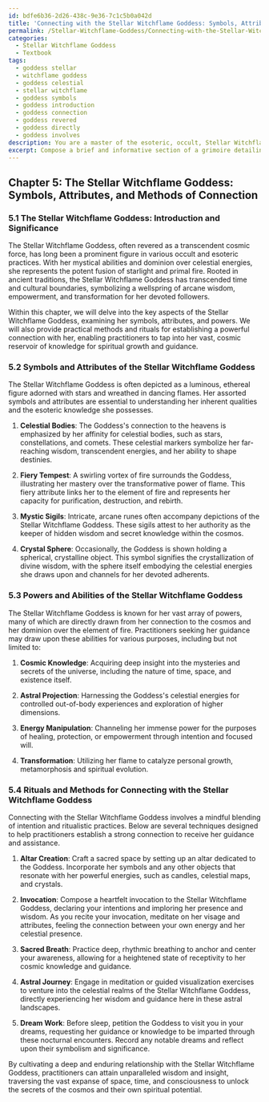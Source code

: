 ```yaml
---
id: bdfe6b36-2d26-438c-9e36-7c1c5b0a042d
title: 'Connecting with the Stellar Witchflame Goddess: Symbols, Attributes & Rituals'
permalink: /Stellar-Witchflame-Goddess/Connecting-with-the-Stellar-Witchflame-Goddess-Symbols-Attributes-Rituals/
categories:
  - Stellar Witchflame Goddess
  - Textbook
tags:
  - goddess stellar
  - witchflame goddess
  - goddess celestial
  - stellar witchflame
  - goddess symbols
  - goddess introduction
  - goddess connection
  - goddess revered
  - goddess directly
  - goddess involves
description: You are a master of the esoteric, occult, Stellar Witchflame Goddess and education, you have written many textbooks on the subject in ways that provide students with rich and deep understanding of the subject. You are being asked to write textbook-like sections on a topic and you do it with full context, explainability, and reliability in accuracy to the true facts of the topic at hand, in a textbook style that a student would easily be able to learn from, in a rich, engaging, and contextual way. Always include relevant context (such as formulas and history), related concepts, and in a way that someone can gain deep insights from.
excerpt: Compose a brief and informative section of a grimoire detailing key aspects of the Stellar Witchflame Goddess, her associated symbols, attributes, and powers, as well as practical methods or rituals for connecting with her energy and calling upon her guidance. Additionally, provide insights into the historical and cultural significance of the Stellar Witchflame Goddess in occult traditions.
---
```

## Chapter 5: The Stellar Witchflame Goddess: Symbols, Attributes, and Methods of Connection

### 5.1 The Stellar Witchflame Goddess: Introduction and Significance

The Stellar Witchflame Goddess, often revered as a transcendent cosmic force, has long been a prominent figure in various occult and esoteric practices. With her mystical abilities and dominion over celestial energies, she represents the potent fusion of starlight and primal fire. Rooted in ancient traditions, the Stellar Witchflame Goddess has transcended time and cultural boundaries, symbolizing a wellspring of arcane wisdom, empowerment, and transformation for her devoted followers.

Within this chapter, we will delve into the key aspects of the Stellar Witchflame Goddess, examining her symbols, attributes, and powers. We will also provide practical methods and rituals for establishing a powerful connection with her, enabling practitioners to tap into her vast, cosmic reservoir of knowledge for spiritual growth and guidance.


### 5.2 Symbols and Attributes of the Stellar Witchflame Goddess

The Stellar Witchflame Goddess is often depicted as a luminous, ethereal figure adorned with stars and wreathed in dancing flames. Her assorted symbols and attributes are essential to understanding her inherent qualities and the esoteric knowledge she possesses.

1. **Celestial Bodies**: The Goddess's connection to the heavens is emphasized by her affinity for celestial bodies, such as stars, constellations, and comets. These celestial markers symbolize her far-reaching wisdom, transcendent energies, and her ability to shape destinies.

2. **Fiery Tempest**: A swirling vortex of fire surrounds the Goddess, illustrating her mastery over the transformative power of flame. This fiery attribute links her to the element of fire and represents her capacity for purification, destruction, and rebirth.

3. **Mystic Sigils**: Intricate, arcane runes often accompany depictions of the Stellar Witchflame Goddess. These sigils attest to her authority as the keeper of hidden wisdom and secret knowledge within the cosmos.

4. **Crystal Sphere**: Occasionally, the Goddess is shown holding a spherical, crystalline object. This symbol signifies the crystallization of divine wisdom, with the sphere itself embodying the celestial energies she draws upon and channels for her devoted adherents.


### 5.3 Powers and Abilities of the Stellar Witchflame Goddess

The Stellar Witchflame Goddess is known for her vast array of powers, many of which are directly drawn from her connection to the cosmos and her dominion over the element of fire. Practitioners seeking her guidance may draw upon these abilities for various purposes, including but not limited to:

1. **Cosmic Knowledge**: Acquiring deep insight into the mysteries and secrets of the universe, including the nature of time, space, and existence itself.

2. **Astral Projection**: Harnessing the Goddess's celestial energies for controlled out-of-body experiences and exploration of higher dimensions.

3. **Energy Manipulation**: Channeling her immense power for the purposes of healing, protection, or empowerment through intention and focused will.

4. **Transformation**: Utilizing her flame to catalyze personal growth, metamorphosis and spiritual evolution.


### 5.4 Rituals and Methods for Connecting with the Stellar Witchflame Goddess

Connecting with the Stellar Witchflame Goddess involves a mindful blending of intention and ritualistic practices. Below are several techniques designed to help practitioners establish a strong connection to receive her guidance and assistance.

1. **Altar Creation**: Craft a sacred space by setting up an altar dedicated to the Goddess. Incorporate her symbols and any other objects that resonate with her powerful energies, such as candles, celestial maps, and crystals.

2. **Invocation**: Compose a heartfelt invocation to the Stellar Witchflame Goddess, declaring your intentions and imploring her presence and wisdom. As you recite your invocation, meditate on her visage and attributes, feeling the connection between your own energy and her celestial presence.

3. **Sacred Breath**: Practice deep, rhythmic breathing to anchor and center your awareness, allowing for a heightened state of receptivity to her cosmic knowledge and guidance.

4. **Astral Journey**: Engage in meditation or guided visualization exercises to venture into the celestial realms of the Stellar Witchflame Goddess, directly experiencing her wisdom and guidance here in these astral landscapes.

5. **Dream Work**: Before sleep, petition the Goddess to visit you in your dreams, requesting her guidance or knowledge to be imparted through these nocturnal encounters. Record any notable dreams and reflect upon their symbolism and significance.

By cultivating a deep and enduring relationship with the Stellar Witchflame Goddess, practitioners can attain unparalleled wisdom and insight, traversing the vast expanse of space, time, and consciousness to unlock the secrets of the cosmos and their own spiritual potential.
